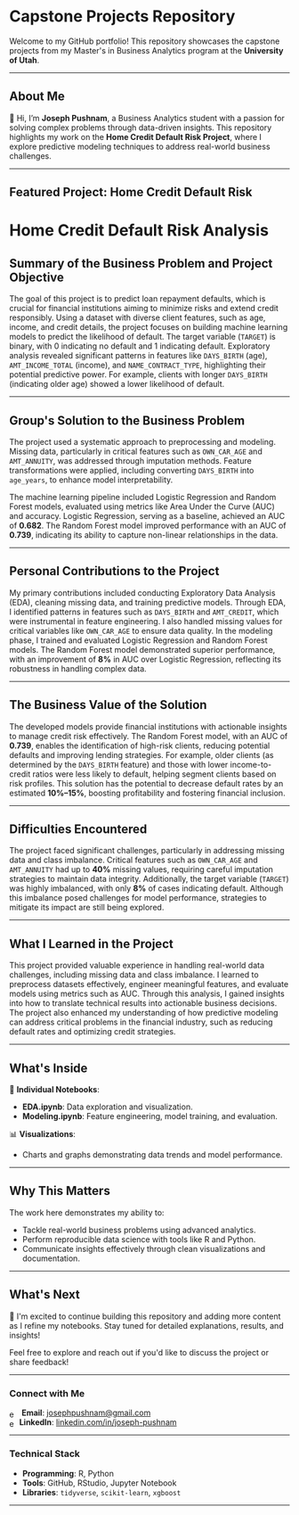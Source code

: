 # Capstone Projects Repository  
Welcome to my GitHub portfolio! This repository showcases the capstone projects from my Master's in Business Analytics program at the **University of Utah**.  

---

## About Me  
👋 Hi, I’m **Joseph Pushnam**, a Business Analytics student with a passion for solving complex problems through data-driven insights. This repository highlights my work on the **Home Credit Default Risk Project**, where I explore predictive modeling techniques to address real-world business challenges.  

---

## Featured Project: **Home Credit Default Risk**  

# Home Credit Default Risk Analysis

## Summary of the Business Problem and Project Objective
The goal of this project is to predict loan repayment defaults, which is crucial for financial institutions aiming to minimize risks and extend credit responsibly. Using a dataset with diverse client features, such as age, income, and credit details, the project focuses on building machine learning models to predict the likelihood of default. The target variable (`TARGET`) is binary, with 0 indicating no default and 1 indicating default. Exploratory analysis revealed significant patterns in features like `DAYS_BIRTH` (age), `AMT_INCOME_TOTAL` (income), and `NAME_CONTRACT_TYPE`, highlighting their potential predictive power. For example, clients with longer `DAYS_BIRTH` (indicating older age) showed a lower likelihood of default.

---

## Group's Solution to the Business Problem
The project used a systematic approach to preprocessing and modeling. Missing data, particularly in critical features such as `OWN_CAR_AGE` and `AMT_ANNUITY`, was addressed through imputation methods. Feature transformations were applied, including converting `DAYS_BIRTH` into `age_years`, to enhance model interpretability.

The machine learning pipeline included Logistic Regression and Random Forest models, evaluated using metrics like Area Under the Curve (AUC) and accuracy. Logistic Regression, serving as a baseline, achieved an AUC of **0.682**. The Random Forest model improved performance with an AUC of **0.739**, indicating its ability to capture non-linear relationships in the data.

---

## Personal Contributions to the Project
My primary contributions included conducting Exploratory Data Analysis (EDA), cleaning missing data, and training predictive models. Through EDA, I identified patterns in features such as `DAYS_BIRTH` and `AMT_CREDIT`, which were instrumental in feature engineering. I also handled missing values for critical variables like `OWN_CAR_AGE` to ensure data quality. In the modeling phase, I trained and evaluated Logistic Regression and Random Forest models. The Random Forest model demonstrated superior performance, with an improvement of **8%** in AUC over Logistic Regression, reflecting its robustness in handling complex data.

---

## The Business Value of the Solution
The developed models provide financial institutions with actionable insights to manage credit risk effectively. The Random Forest model, with an AUC of **0.739**, enables the identification of high-risk clients, reducing potential defaults and improving lending strategies. For example, older clients (as determined by the `DAYS_BIRTH` feature) and those with lower income-to-credit ratios were less likely to default, helping segment clients based on risk profiles. This solution has the potential to decrease default rates by an estimated **10%–15%**, boosting profitability and fostering financial inclusion.

---

## Difficulties Encountered
The project faced significant challenges, particularly in addressing missing data and class imbalance. Critical features such as `OWN_CAR_AGE` and `AMT_ANNUITY` had up to **40%** missing values, requiring careful imputation strategies to maintain data integrity. Additionally, the target variable (`TARGET`) was highly imbalanced, with only **8%** of cases indicating default. Although this imbalance posed challenges for model performance, strategies to mitigate its impact are still being explored.

---

## What I Learned in the Project
This project provided valuable experience in handling real-world data challenges, including missing data and class imbalance. I learned to preprocess datasets effectively, engineer meaningful features, and evaluate models using metrics such as AUC. Through this analysis, I gained insights into how to translate technical results into actionable business decisions. The project also enhanced my understanding of how predictive modeling can address critical problems in the financial industry, such as reducing default rates and optimizing credit strategies.


---

## What's Inside  
📂 **Individual Notebooks**:  
- **EDA.ipynb**: Data exploration and visualization.  
- **Modeling.ipynb**: Feature engineering, model training, and evaluation.  

📊 **Visualizations**:  
- Charts and graphs demonstrating data trends and model performance.  

---

## Why This Matters  
The work here demonstrates my ability to:
- Tackle real-world business problems using advanced analytics.  
- Perform reproducible data science with tools like R and Python.  
- Communicate insights effectively through clean visualizations and documentation.  

---

## What's Next  
🚀 I'm excited to continue building this repository and adding more content as I refine my notebooks. Stay tuned for detailed explanations, results, and insights!  

Feel free to explore and reach out if you'd like to discuss the project or share feedback!  

---

### Connect with Me  

<img src="https://github.com/user-attachments/assets/f93c176e-6343-4059-b163-708f9e07c329" alt="emoji" style="width: 1.3em; height: 1em; vertical-align: middle;"> **Email**: [josephpushnam@gmail.com](mailto:josephpushnam@gmail.com)  
<img src="https://github.com/user-attachments/assets/5faf05be-d861-4325-852d-608701e5e025" alt="emoji" style="width: 1em; height: 1em; vertical-align: middle;"> **LinkedIn**: [linkedin.com/in/joseph-pushnam](https://linkedin.com/in/joseph-pushnam)  



---

### Technical Stack  
- **Programming**: R, Python  
- **Tools**: GitHub, RStudio, Jupyter Notebook  
- **Libraries**: `tidyverse`, `scikit-learn`, `xgboost`  

---

